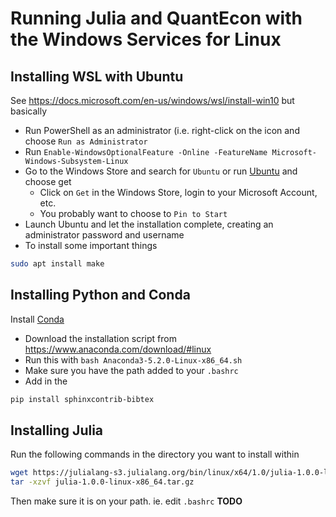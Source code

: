 # Running Julia and QuantEcon with the Windows Services for Linux
## Installing WSL with Ubuntu
See https://docs.microsoft.com/en-us/windows/wsl/install-win10  but basically
- Run PowerShell as an administrator (i.e. right-click on the icon and choose `Run as Administrator`
- Run `Enable-WindowsOptionalFeature -Online -FeatureName Microsoft-Windows-Subsystem-Linux` 
- Go to the Windows Store and search for `Ubuntu` or run [Ubuntu](https://www.microsoft.com/en-ca/p/ubuntu/9nblggh4msv6?rtc=1&activetab=pivot%3aoverviewtab) and choose get
  - Click on `Get` in the Windows Store, login to your Microsoft Account, etc.
  - You probably want to choose to `Pin to Start`
- Launch Ubuntu and let the installation complete, creating an administrator password and username
- To install some important things
```bash
sudo apt install make
```

## Installing Python and Conda
Install [Conda](https://docs.anaconda.com/anaconda/install/linux)
- Download the installation script from https://www.anaconda.com/download/#linux 
- Run this with `bash Anaconda3-5.2.0-Linux-x86_64.sh`
- Make sure you have the path added to your `.bashrc`
- Add in the 
```bash
pip install sphinxcontrib-bibtex
```

## Installing Julia
Run the following commands in the directory you want to install within
```bash
wget https://julialang-s3.julialang.org/bin/linux/x64/1.0/julia-1.0.0-linux-x86_64.tar.gz
tar -xzvf julia-1.0.0-linux-x86_64.tar.gz
```
Then make sure it is on your path.  ie. edit `.bashrc` **TODO**
